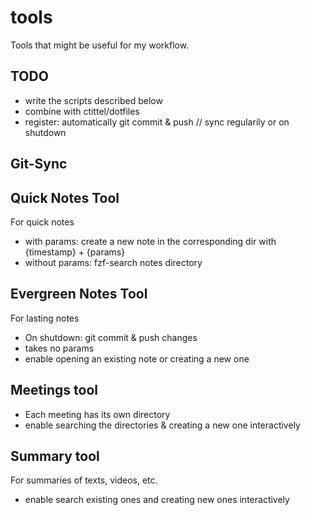 # tools

Tools that might be useful for my workflow.

## TODO

- write the scripts described below
- combine with ctittel/dotfiles
- register: automatically git commit & push // sync regularily or on shutdown

## Git-Sync



## Quick Notes Tool

For quick notes
- with params: create a new note in the corresponding dir with {timestamp} + {params} 
- without params: fzf-search notes directory

## Evergreen Notes Tool

For lasting notes
- On shutdown: git commit & push changes
- takes no params
- enable opening an existing note or creating a new one

## Meetings tool

- Each meeting has its own directory
- enable searching the directories & creating a new one interactively

## Summary tool

For summaries of texts, videos, etc.
- enable search existing ones and creating new ones interactively
